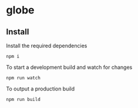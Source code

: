 # globe

## Install

Install the required dependencies

```none
npm i
```

To start a development build and watch for changes

```none
npm run watch
```

To output a production build

```none
npm run build
```
